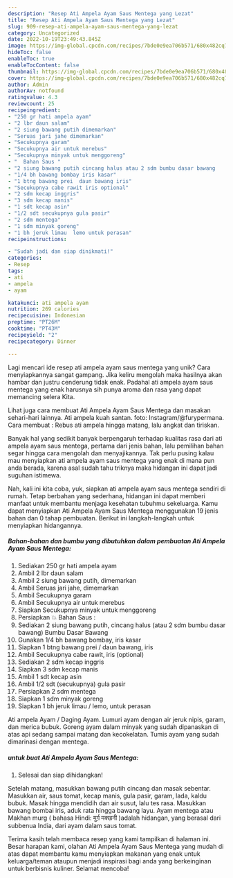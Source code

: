 ```yaml
---
description: "Resep Ati Ampela Ayam Saus Mentega yang Lezat"
title: "Resep Ati Ampela Ayam Saus Mentega yang Lezat"
slug: 909-resep-ati-ampela-ayam-saus-mentega-yang-lezat
category: Uncategorized
date: 2022-10-19T23:49:43.845Z
image: https://img-global.cpcdn.com/recipes/7bde0e9ea706b571/680x482cq70/ati-ampela-ayam-saus-mentega-foto-resep-utama.jpg
hideToc: false
enableToc: true
enableTocContent: false
thumbnail: https://img-global.cpcdn.com/recipes/7bde0e9ea706b571/680x482cq70/ati-ampela-ayam-saus-mentega-foto-resep-utama.jpg
cover: https://img-global.cpcdn.com/recipes/7bde0e9ea706b571/680x482cq70/ati-ampela-ayam-saus-mentega-foto-resep-utama.jpg
author: Admin
authorAv: notfound
ratingvalue: 4.3
reviewcount: 25
recipeingredient:
- "250 gr hati ampela ayam"
- "2 lbr daun salam"
- "2 siung bawang putih dimemarkan"
- "Seruas jari jahe dimemarkan"
- "Secukupnya garam"
- "Secukupnya air untuk merebus"
- "Secukupnya minyak untuk menggoreng"
- "  Bahan Saus "
- "2 siung bawang putih cincang halus atau 2 sdm bumbu dasar bawang                      Bumbu Dasar Bawang"
- "1/4 bh bawang bombay iris kasar"
- "1 btng bawang prei  daun bawang iris"
- "Secukupnya cabe rawit iris optional"
- "2 sdm kecap inggris"
- "3 sdm kecap manis"
- "1 sdt kecap asin"
- "1/2 sdt secukupnya gula pasir"
- "2 sdm mentega"
- "1 sdm minyak goreng"
- "1 bh jeruk limau  lemo untuk perasan"
recipeinstructions:

- "Sudah jadi dan siap dinikmati!"
categories:
- Resep
tags:
- ati
- ampela
- ayam

katakunci: ati ampela ayam 
nutrition: 269 calories
recipecuisine: Indonesian
preptime: "PT26M"
cooktime: "PT43M"
recipeyield: "2"
recipecategory: Dinner

---
```





Lagi mencari ide resep ati ampela ayam saus mentega yang unik? Cara menyiapkannya sangat gampang. Jika keliru mengolah maka hasilnya akan hambar dan justru cenderung tidak enak. Padahal ati ampela ayam saus mentega yang enak harusnya sih punya aroma dan rasa yang dapat memancing selera Kita.





Lihat juga cara membuat Ati Ampela Ayam Saus Mentega dan masakan sehari-hari lainnya. Ati ampela kuah santan. foto: Instagram/@furypermana. Cara membuat : Rebus ati ampela hingga matang, lalu angkat dan tiriskan.

Banyak hal yang sedikit banyak berpengaruh terhadap kualitas rasa dari ati ampela ayam saus mentega, pertama dari jenis bahan, lalu pemilihan bahan segar hingga cara mengolah dan menyajikannya. Tak perlu pusing kalau mau menyiapkan ati ampela ayam saus mentega yang enak di mana pun anda berada, karena asal sudah tahu triknya maka hidangan ini dapat jadi suguhan istimewa.






Nah, kali ini kita coba, yuk, siapkan ati ampela ayam saus mentega sendiri di rumah. Tetap berbahan yang sederhana, hidangan ini dapat memberi manfaat untuk membantu menjaga kesehatan tubuhmu sekeluarga. Kamu dapat menyiapkan Ati Ampela Ayam Saus Mentega menggunakan 19 jenis bahan dan 0 tahap pembuatan. Berikut ini langkah-langkah untuk menyiapkan hidangannya.

<!--inarticleads1-->

##### Bahan-bahan dan bumbu yang dibutuhkan dalam pembuatan Ati Ampela Ayam Saus Mentega:

1. Sediakan 250 gr hati ampela ayam
1. Ambil 2 lbr daun salam
1. Ambil 2 siung bawang putih, dimemarkan
1. Ambil Seruas jari jahe, dimemarkan
1. Ambil Secukupnya garam
1. Ambil Secukupnya air untuk merebus
1. Siapkan Secukupnya minyak untuk menggoreng
1. Persiapkan  💥 Bahan Saus :
1. Sediakan 2 siung bawang putih, cincang halus (atau 2 sdm bumbu dasar bawang)                      Bumbu Dasar Bawang
1. Gunakan 1/4 bh bawang bombay, iris kasar
1. Siapkan 1 btng bawang prei / daun bawang, iris
1. Ambil Secukupnya cabe rawit, iris (optional)
1. Sediakan 2 sdm kecap inggris
1. Siapkan 3 sdm kecap manis
1. Ambil 1 sdt kecap asin
1. Ambil 1/2 sdt (secukupnya) gula pasir
1. Persiapkan 2 sdm mentega
1. Siapkan 1 sdm minyak goreng
1. Siapkan 1 bh jeruk limau / lemo, untuk perasan


Ati ampela Ayam / Daging Ayam. Lumuri ayam dengan air jeruk nipis, garam, dan merica bubuk. Goreng ayam dalam minyak yang sudah dipanaskan di atas api sedang sampai matang dan kecokelatan. Tumis ayam yang sudah dimarinasi dengan mentega. 

<!--inarticleads2-->

#####  untuk buat Ati Ampela Ayam Saus Mentega:


1. Selesai dan siap dihidangkan!

Setelah matang, masukkan bawang putih cincang dan masak sebentar. Masukkan air, saus tomat, kecap manis, gula pasir, garam, lada, kaldu bubuk. Masak hingga mendidih dan air susut, lalu tes rasa. Masukkan bawang bombai iris, aduk rata hingga bawang layu. Ayam mentega atau Makhan murg ( bahasa Hindi: मुर्ग़ मक्खनी )adalah hidangan, yang berasal dari subbenua India, dari ayam dalam saus tomat. 

Terima kasih telah membaca resep yang kami tampilkan di halaman ini. Besar harapan kami, olahan Ati Ampela Ayam Saus Mentega yang mudah di atas dapat membantu kamu menyiapkan makanan yang enak untuk keluarga/teman ataupun menjadi inspirasi bagi anda yang berkeinginan untuk berbisnis kuliner. Selamat mencoba!
